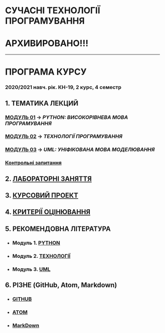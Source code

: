 # **СУЧАСНІ ТЕХНОЛОГІЇ ПРОГРАМУВАННЯ**
# **АРХИВИРОВАНО!!!**
***
# ПРОГРАМА КУРСУ
### 2020/2021 навч. рік. КН-19, 2 курс, 4 семестр
## 1. ТЕМАТИКА ЛЕКЦИЙ  
### [**МОДУЛЬ 01**](/LEC/Modulo_1/Lec_Mod_1.md) -> *PYTHON: ВИСОКОРІВНЕВА МОВА ПРОГРАМУВАННЯ*
### [**МОДУЛЬ 02**](/LEC/Modulo_2/Lec_Mod_2.md) -> *ТЕХНОЛОГІЇ ПРОГРАМУВАННЯ*
### [**МОДУЛЬ 03**](/LEC/Modulo_3/Lec_Mod_3.md) -> *UML: УНІФІКОВАНА МОВА МОДЕЛЮВАННЯ*

### [**Контрольні запитання**](/LEC/Контрольні_запитання.pdf)
## 2. [**ЛАБОРАТОРНІ ЗАНЯТТЯ**](/LAB/Lab_Works_00_List.md)

## 3. [**КУРСОВИЙ ПРОЕКТ**](/Curs_Work/Curs_Work_01_Descript.md)

## 4. [**КРИТЕРІЇ ОЦІНЮВАННЯ**](/Criterion_MPT_full.pdf)

## 5. **РЕКОМЕНДОВНА ЛІТЕРАТУРА**
* ### **Модуль 1.** [**PYTHON**](/Biblio/PYTHON_books_.md)
* ### **Модуль 2.** [**ТЕХНОЛОГІЇ**](/Biblio/Techniq_books_.md)
* ### **Модуль 3.** [**UML**](/Biblio/UML_books_.md)

## 6. **РІЗНЕ (GitHub, Atom, Markdown)**
* ### [**GITHUB**](/Diff_Git_Atom_MarkDown/GitHub.md)
* ### [**ATOM**](/Diff_Git_Atom_MarkDown/Atom.md)
* ### [**MarkDown**](/Diff_Git_Atom_MarkDown/Mark.md)
